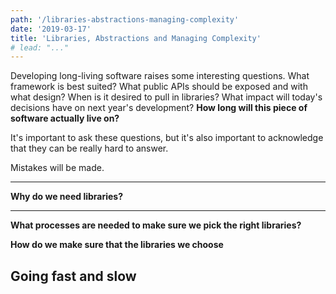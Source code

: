 ```yaml
---
path: '/libraries-abstractions-managing-complexity'
date: '2019-03-17'
title: 'Libraries, Abstractions and Managing Complexity'
# lead: "..."
---
```


Developing long-living software raises some interesting questions. What framework is best suited? What public APIs should be exposed and with what design? When is it desired to pull in libraries? What impact will today's decisions have on next year's development? **How long will this piece of software actually live on?**

It's important to ask these questions, but it's also important to acknowledge that they can be really hard to answer.

Mistakes will be made.

---

**Why do we need libraries?**

---

**What processes are needed to make sure we pick the right libraries?**

**How do we make sure that the libraries we choose**

## Going fast and slow
